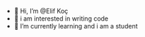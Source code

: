 - 👋 Hi, I’m @Elif Koç
- 👀 i am interested in writing code
- 🌱 I’m currently learning and i am a student

<!---
elifskod/elifskod is a ✨ special ✨ repository because its `README.md` (this file) appears on your GitHub profile.
You can click the Preview link to take a look at your changes.
--->
